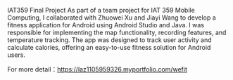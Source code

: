 IAT359 Final Project
As part of a team project for IAT 359 Mobile Computing, I collaborated with Zhuowei Xu and Jiayi Wang to develop a fitness application for Android using Android Studio and Java. I was responsible for implementing the map functionality, recording features, and temperature tracking. The app was designed to track user activity and calculate calories, offering an easy-to-use fitness solution for Android users.

For more detail：https://laz1105959326.myportfolio.com/wefit
